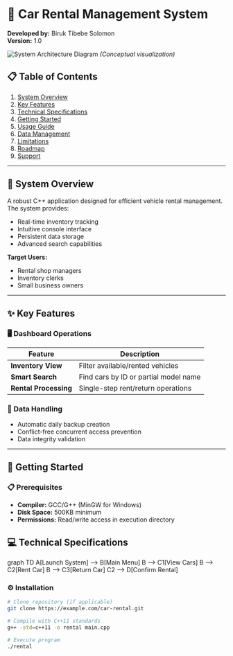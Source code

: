 # 🚗 Car Rental Management System  

**Developed by:** Biruk Tibebe Solomon  
**Version:** 1.0  

![System Architecture Diagram](https://via.placeholder.com/400x200?text=System+Flow+Diagram) *(Conceptual visualization)*  

## 📋 Table of Contents  
1. [System Overview](#-system-overview)  
2. [Key Features](#-key-features)  
3. [Technical Specifications](#-technical-specifications)  
4. [Getting Started](#-getting-started)  
5. [Usage Guide](#-usage-guide)  
6. [Data Management](#-data-management)  
7. [Limitations](#-limitations)  
8. [Roadmap](#-roadmap)  
9. [Support](#-support)  

---

<a id="-system-overview"></a>
## 🌟 System Overview  

A robust C++ application designed for efficient vehicle rental management. The system provides:  

- Real-time inventory tracking  
- Intuitive console interface  
- Persistent data storage  
- Advanced search capabilities  

**Target Users:**  
- Rental shop managers  
- Inventory clerks  
- Small business owners  

---

<a id="-key-features"></a>
## ✨ Key Features  

### 🖥️ Dashboard Operations  
| Feature | Description |  
|---------|-------------|  
| **Inventory View** | Filter available/rented vehicles |  
| **Smart Search** | Find cars by ID or partial model name |  
| **Rental Processing** | Single-step rent/return operations |  

### 🔄 Data Handling  
- Automatic daily backup creation  
- Conflict-free concurrent access prevention  
- Data integrity validation  

---

## 🚀 Getting Started  

### 📋 Prerequisites  
- **Compiler:** GCC/G++ (MinGW for Windows)  
- **Disk Space:** 500KB minimum  
- **Permissions:** Read/write access in execution directory

## 💻 Technical Specifications  
  graph TD
    A[Launch System] --> B[Main Menu]
    B --> C1[View Cars]
    B --> C2[Rent Car]
    B --> C3[Return Car]
    C2 --> D[Confirm Rental]

### ⚙️ Installation  
```bash
# Clone repository (if applicable)
git clone https://example.com/car-rental.git

# Compile with C++11 standards
g++ -std=c++11 -o rental main.cpp

# Execute program
./rental

 
